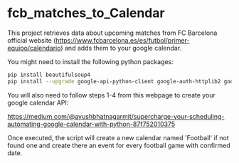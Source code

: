 # fcb_matches_to_Calendar
This project retrieves data about upcoming matches from FC Barcelona official website (https://www.fcbarcelona.es/es/futbol/primer-equipo/calendario) and adds them to your google calendar.

You might need to install the following python packages:

```bash
pip install beautifulsoup4
pip install --upgrade google-api-python-client google-auth-httplib2 google-auth-oauthlib
```

You will also need to follow steps 1-4 from this webpage to create your google calendar API:

https://medium.com/@ayushbhatnagarmit/supercharge-your-scheduling-automating-google-calendar-with-python-87f752010375


Once executed, the script will create a new calendar named 'Football' if not found one and create there an event for every football game  with confirmed date.
